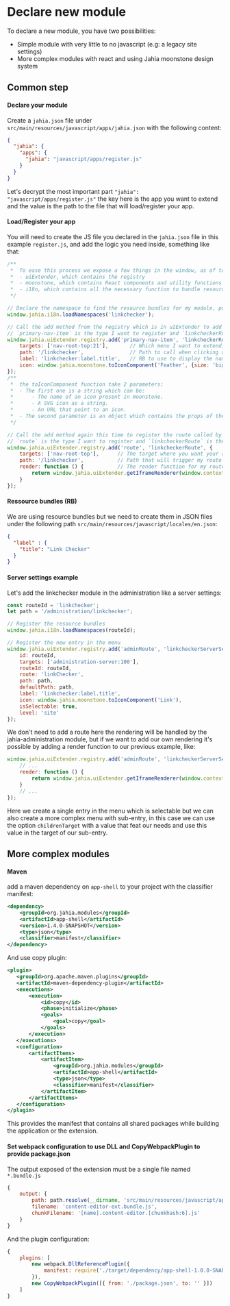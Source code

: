 # Declare new module

To declare a new module, you have two possibilities:
* Simple module with very little to no javascript (e.g: a legacy site settings)
* More complex modules with react and using Jahia moonstone design system

## Common step

#### Declare your module
Create a `jahia.json` file under `src/main/resources/javascript/apps/jahia.json` with the following content:
```json
{
  "jahia": {
    "apps": {
      "jahia": "javascript/apps/register.js"
    }
  }
}
```
Let's decrypt the most important part `"jahia": "javascript/apps/register.js"` the key here is the app you want to extend and the value is the path to the file that will load/register your app.

#### Load/Register your app
You will need to create the JS file you declared in the `jahia.json` file in this example `register.js`, and add the logic you need inside, something like that:
```js
/**
 *  To ease this process we expose a few things in the window, as of today in the jahia object you can find 3 things:
 *  - uiExtender, which contains the registry
 *  - moonstone, which contains React components and utility functions from the moonstone design system
 *  - i18n, which contains all the necessary function to handle resource bundles (RB)
 */

// Declare the namespace to find the resource bundles for my module, put the name you want as long as you reuse it with your RB
window.jahia.i18n.loadNamespaces('linkchecker');

// Call the add method from the registry which is in uIExtender to add a menu entry to point to my module
// `primary-nav-item` is the type I want to register and `linkcheckerRoute` is the key (must be unique), the last parameter is an object with the necessary options
window.jahia.uiExtender.registry.add('primary-nav-item', 'linkcheckerRoute', {
    targets: ['nav-root-top:21'],       // Which menu I want to extend, it can take multiple values, each value can be ordered `target:position`
    path: '/linkchecker',               // Path to call when clicking on my link
    label: 'linkchecker:label.title',   // RB to use to display the name of my link `namespace:key`
    icon: window.jahia.moonstone.toIconComponent('Feather', {size: 'big'})  // Icon to use with my link, we must use the `toIconComponent` function to make sure we return an Icon Component
});
/**
 *  the toIconComponent function take 2 parameters:
 *  - The first one is a string which can be:
 *      - The name of an icon present in moonstone.
 *      - A SVG icon as a string.
 *      - An URL that point to an icon.
 *  - The second parameter is an object which contains the props of the icon component like the size (size can be `small`, `default` or `big`, if you don't pass a size it will be `default`
 */

// Call the add method again this time to register the route called by the menu entry we declared previously
// `route` is the type I want to register and `linkcheckerRoute` is the key (must be unique), the last parameter is an object with the necessary options
window.jahia.uiExtender.registry.add('route', 'linkcheckerRoute', {
    targets: ['nav-root-top'],      // The target where you want your route to be used in the example in the main navigation
    path: '/linkchecker',           // Path that will trigger my route
    render: function () {           // The render function for my route in this example we want to display an iframe which contains our legacy site settings, to do that we pass the URL to the `getIframeRenderer` function
        return window.jahia.uiExtender.getIframeRenderer(window.contextJsParameters.contextPath + '/cms/editframe/default/sites/$site-key.linkChecker.html');
    }
});
```

#### Ressource bundles (RB)
We are using resource bundles but we need to create them in JSON files under the following path `src/main/resources/javascript/locales/en.json`:
```json
{
  "label" : {
    "title": "Link Checker"
  }
}
```

#### Server settings example
Let's add the linkchecker module in the administration like a server settings:
```js
const routeId = 'linkchecker';
let path = '/administration/linkchecker';

// Register the resource bundles
window.jahia.i18n.loadNamespaces(routeId);

// Register the new entry in the menu
window.jahia.uiExtender.registry.add('adminRoute', 'linkcheckerServerSettingsEntry', {
    id: routeId,
    targets: ['administration-server:100'],
    routeId: routeId,
    route: 'linkChecker',
    path: path,
    defaultPath: path,
    label: 'linkchecker:label.title',
    icon: window.jahia.moonstone.toIconComponent('Link'),
    isSelectable: true,
    level: 'site'
});
```

We don't need to add a route here the rendering will be handled by the jahia-administration module,
 but if we want to add our own rendering it's possible by adding a render function to our previous example, like:
```js
window.jahia.uiExtender.registry.add('adminRoute', 'linkcheckerServerSettingsEntry', {
    // ...
    render: function () {
        return window.jahia.uiExtender.getIframeRenderer(window.contextJsParameters.contextPath + '/cms/adminframe/default/sites/$site-key.linkChecker.html');
    }
    // ...
});
```

Here we create a single entry in the menu which is selectable but we can also create a more complex menu with sub-entry,
 in this case we can use the option `childrenTarget` with a value that feat our needs and use this value in the target of our sub-entry. 

## More complex modules
#### Maven

add a maven dependency on `app-shell` to your project with the classifier manifest:
```xml
<dependency>
    <groupId>org.jahia.modules</groupId>
    <artifactId>app-shell</artifactId>
    <version>1.4.0-SNAPSHOT</version>
    <type>json</type>
    <classifier>manifest</classifier>
</dependency>
```

And use copy plugin:
```xml
<plugin>
   <groupId>org.apache.maven.plugins</groupId>
   <artifactId>maven-dependency-plugin</artifactId>
   <executions>
       <execution>
           <id>copy</id>
           <phase>initialize</phase>
           <goals>
               <goal>copy</goal>
           </goals>
       </execution>
   </executions>
   <configuration>
       <artifactItems>
           <artifactItem>
               <groupId>org.jahia.modules</groupId>
               <artifactId>app-shell</artifactId>
               <type>json</type>
               <classifier>manifest</classifier>
           </artifactItem>
       </artifactItems>
   </configuration>
</plugin>
```
This provides the manifest that contains all shared packages while building the application or the extension.

#### Set webpack configuration to use DLL and CopyWebpackPlugin to provide package.json
The output exposed of the extension must be a single file named `*.bundle.js`
```js
{
    output: {
        path: path.resolve(__dirname, 'src/main/resources/javascript/apps/'),
        filename: 'content-editor-ext.bundle.js',
        chunkFilename: '[name].content-editor.[chunkhash:6].js'
    }
}
```

And the plugin configuration:
```js
{
    plugins: [
        new webpack.DllReferencePlugin({
            manifest: require('./target/dependency/app-shell-1.0.0-SNAPSHOT-manifest')
        }),
        new CopyWebpackPlugin([{ from: './package.json', to: '' }])
    ]
}
```
